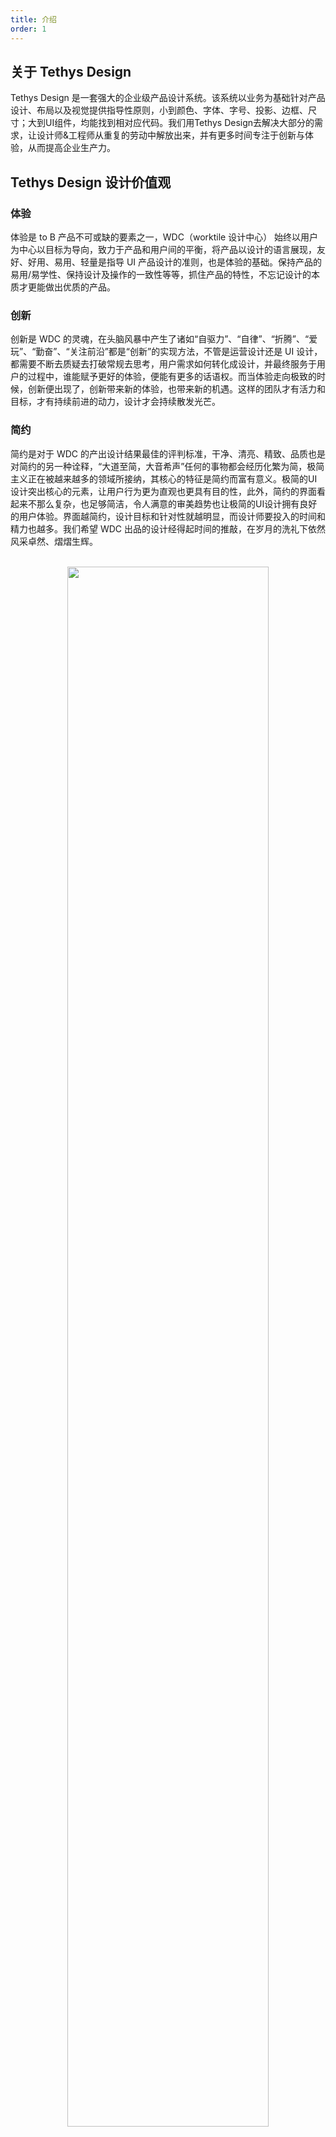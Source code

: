 ```yaml
---
title: 介绍
order: 1
---
```

 ## 关于 Tethys Design

Tethys Design 是一套强大的企业级产品设计系统。该系统以业务为基础针对产品设计、布局以及视觉提供指导性原则，小到颜色、字体、字号、投影、边框、尺寸；大到UI组件，均能找到相对应代码。我们用Tethys Design去解决大部分的需求，让设计师&工程师从重复的劳动中解放出来，并有更多时间专注于创新与体验，从而提高企业生产力。

## Tethys Design 设计价值观  

### 体验

体验是 to B 产品不可或缺的要素之一，WDC（worktile 设计中心） 始终以用户为中心以目标为导向，致力于产品和用户间的平衡，将产品以设计的语言展现，友好、好用、易用、轻量是指导 UI 产品设计的准则，也是体验的基础。保持产品的易用/易学性、保持设计及操作的一致性等等，抓住产品的特性，不忘记设计的本质才更能做出优质的产品。

### 创新


创新是 WDC 的灵魂，在头脑风暴中产生了诸如“自驱力”、“自律”、“折腾”、“爱玩”、“勤奋”、“关注前沿”都是“创新”的实现方法，不管是运营设计还是 UI 设计，都需要不断去质疑去打破常规去思考，用户需求如何转化成设计，并最终服务于用户的过程中，谁能赋予更好的体验，便能有更多的话语权。而当体验走向极致的时候，创新便出现了，创新带来新的体验，也带来新的机遇。这样的团队才有活力和目标，才有持续前进的动力，设计才会持续散发光芒。

### 简约

简约是对于 WDC 的产出设计结果最佳的评判标准，干净、清亮、精致、品质也是对简约的另一种诠释，“大道至简，大音希声”任何的事物都会经历化繁为简，极简主义正在被越来越多的领域所接纳，其核心的特征是简约而富有意义。极简的UI设计突出核心的元素，让用户行为更为直观也更具有目的性，此外，简约的界面看起来不那么复杂，也足够简洁，令人满意的审美趋势也让极简的UI设计拥有良好的用户体验。界面越简约，设计目标和针对性就越明显，而设计师要投入的时间和精力也越多。我们希望 WDC 出品的设计经得起时间的推敲，在岁月的洗礼下依然风采卓然、熠熠生辉。

</br>

<div align=center>
<img src="assets/images/intro/values.png" width="80%" />
</div>

</br>

 ## 设计语言 2.0

### 价值内涵

设计语言 2.0 面向 Worktile 产品内部，规范侧重在产品设计和实现层面将内容梳理清楚，实用性第一，设计师或者工程师可以直接参考和使用。

设计语言的出现旨在解决工作过程中的一些问题：

1. 解决多人协作时控件混乱问题；
1. 解决开发效率、代码冗余问题；
1. 解决产品迭代中品牌形象会走样问题；
1. 新人入职后更快上手工作，避免出错。

### 迭代规则

V2.0 的制定是基于 V1.0 及 V1.X 的基础上，重新进行更新优化，将不好的、过时的规范及时同步归纳，设计语言规范化、线上化、详细化，使设计师与工程师协作过程更紧密流畅，避免浪费不必要的时间。

设计师需要在产品不断更新迭代的过程中及时优化迭代视觉规范，保证工作顺利进行。

<br/>

<div align=center>
<img src="assets/images/intro/sprint.png" width="80%" />
</div>

<br/>

### 规则弹性

采用 28 原则针对产品 80% 的界面进行规范。

80% 代表色彩、组件、字体、间距等重要内容，这些内容需要进行详细的规范说明。另外的 20% 是指某些组件或页面是不可复用并且不重要的，这种 20% 的内容不需要花费精力做进规范里。设计师在迭代过程中根据界面的详细情况具体问题具体分析，及时与工程师沟通思路，必要时产出设计界面明确细节。

### 跳出规则
我们会看到更多优秀的创新的设计正在一步步脱离这些条条框框，从而做出让人眼前一亮的设计。只有充分了解规则，才能掌握与运用，才能创新。

设计的思考方式不是方法论的堆砌和强调，而是以产品目标为起点，然后紧密围绕目标进行提问回答，这种方式才能让我们深入去思考，给出的解决方案才更有道理，经得起挑战。

我们可以考虑针对不同终端的使用场景、用户群体，在局部统一的基础上做差异化处理。包括 icon 的处理，也可以根据功能的强弱、出现的时机，做差异化处理。而不是固执的坚信只要不统一那就是错的，设计决策并不是非黑即白的。

不是只有符合规范与原则的设计才是好设计，符合规范与原则能更好地帮我们达到一些目标，进而成为好的设计。
同时不忘更高层面的设计准则：以目标为导向和以用户为中心。
